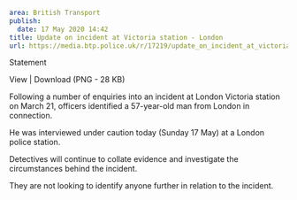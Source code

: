 ```yaml
area: British Transport
publish:
  date: 17 May 2020 14:42
title: Update on incident at Victoria station - London
url: https://media.btp.police.uk/r/17219/update_on_incident_at_victoria_station_-_london_
```

Statement

View | Download (PNG - 28 KB)

Following a number of enquiries into an incident at London Victoria station on March 21, officers identified a 57-year-old man from London in connection.

He was interviewed under caution today (Sunday 17 May) at a London police station.

Detectives will continue to collate evidence and investigate the circumstances behind the incident.

They are not looking to identify anyone further in relation to the incident.
